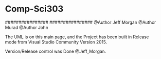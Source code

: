 # Comp-Sci303
################
################
@Author Jeff Morgan
@Author Murad
@Author John

  The UML is on this main page, and the Project has been built in Release mode from
  Visual Studio Community Version 2015.
  
  Version/Release control was Done @Jeff_Morgan. 
